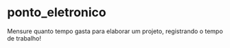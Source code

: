 # ponto_eletronico
Mensure quanto tempo gasta para elaborar um projeto, registrando o tempo de trabalho!
